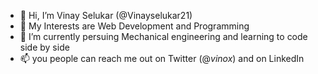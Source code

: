 - 👋 Hi, I’m Vinay Selukar (@Vinayselukar21)
- 👀 My Interests are Web Development and Programming
- 🌱 I’m currently persuing Mechanical engineering and learning to code side by side
- 📫 you people can reach me out on Twitter (@_vinox_) and on LinkedIn 

